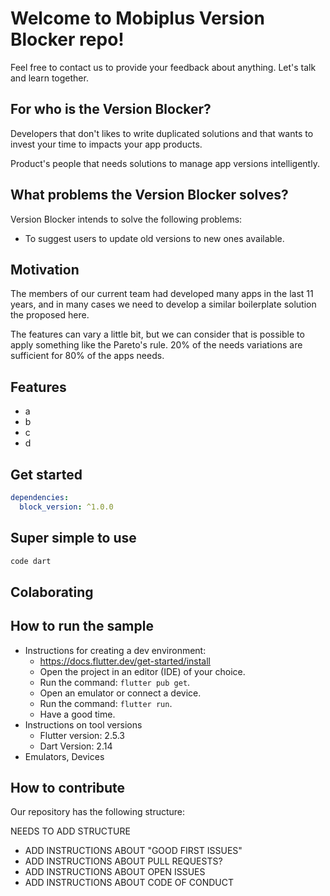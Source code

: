 # Welcome to Mobiplus Version Blocker repo!

Feel free to contact us to provide your feedback about anything.
Let's talk and learn together.

## For who is the Version Blocker?

Developers that don't likes to write duplicated solutions and that wants to invest your time to impacts your app products.

Product's people that needs solutions to manage app versions intelligently.

## What problems the Version Blocker solves?

Version Blocker intends to solve the following problems:

- To suggest users to update old versions to new ones available.

## Motivation

The members of our current team had developed many apps in the last 11 years,
and in many cases we need to develop a similar boilerplate solution the proposed here.

The features can vary a little bit, but we can consider that is possible to apply something like the Pareto's rule.
20% of the needs variations are sufficient for 80% of the apps needs.

## Features

- a
- b
- c
- d

## Get started

```yaml
dependencies:
  block_version: ^1.0.0
```

## Super simple to use

```dart
code dart
```

## Colaborating

## How to run the sample

- Instructions for creating a dev environment:
  - https://docs.flutter.dev/get-started/install
  - Open the project in an editor (IDE) of your choice.
  - Run the command: `flutter pub get`.
  - Open an emulator or connect a device.
  - Run the command: `flutter run`.
  - Have a good time.
- Instructions on tool versions
  - Flutter version: 2.5.3
  - Dart Version: 2.14
- Emulators, Devices

## How to contribute

Our repository has the following structure:

NEEDS TO ADD STRUCTURE

- ADD INSTRUCTIONS ABOUT "GOOD FIRST ISSUES"
- ADD INSTRUCTIONS ABOUT PULL REQUESTS?
- ADD INSTRUCTIONS ABOUT OPEN ISSUES
- ADD INSTRUCTIONS ABOUT CODE OF CONDUCT

```

```
